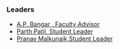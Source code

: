 ### Leaders
* [A.P. Bangar , Faculty Advisor](mailto:ap.bangar@owasp.org)
* [Parth Patil, Student Leader](mailto:parth.patil@owasp.org)
* [Pranav Malkunaik,Student Leader](mailto:pranav.malkunaik@owasp.org)

